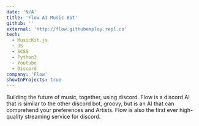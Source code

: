 ```yaml
---
date: 'N/A'
title: 'Flow AI Music Bot'
github: ''
external: 'http://flow.githubemploy.repl.co'
tech:
  - MusicKit.js
  - JS
  - SCSS
  - Python3
  - Youtube
  - Discord
company: 'Flow'
showInProjects: true
---
```


Building the future of music, together, using discord. Flow is a discord AI that is similar to the other discord bot, groovy, but is an AI that can comprehend your preferences and Artists. Flow is also the first ever high-quality streaming service for discord.
